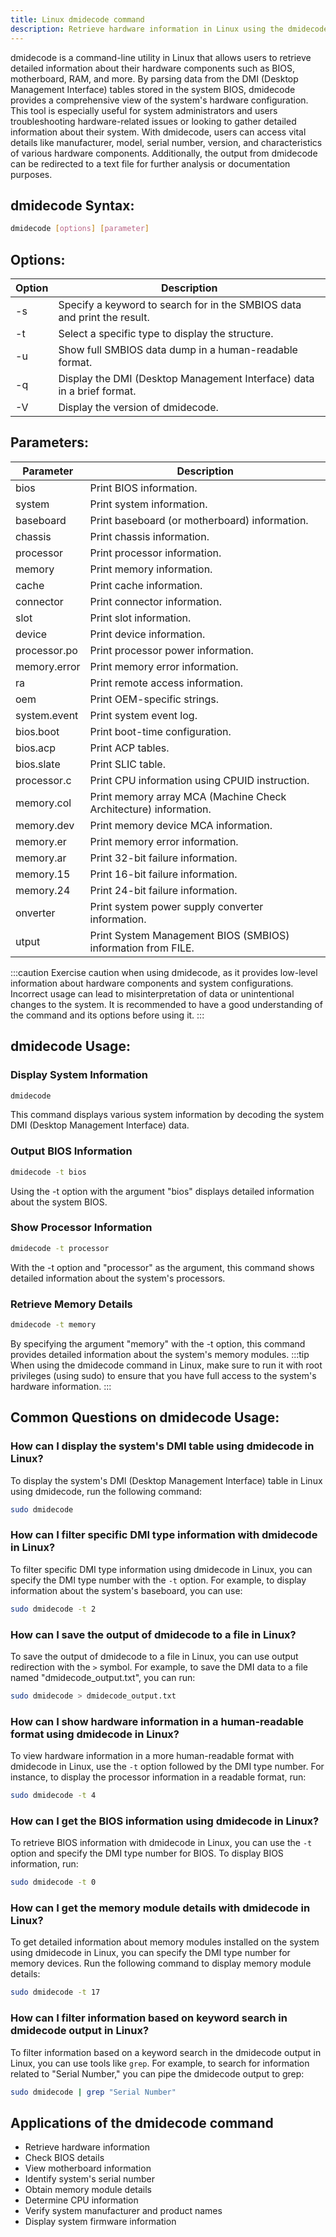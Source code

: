 ```yaml
---
title: Linux dmidecode command
description: Retrieve hardware information in Linux using the dmidecode command.
---
```


dmidecode is a command-line utility in Linux that allows users to retrieve detailed information about their hardware components such as BIOS, motherboard, RAM, and more. By parsing data from the DMI (Desktop Management Interface) tables stored in the system BIOS, dmidecode provides a comprehensive view of the system's hardware configuration. This tool is especially useful for system administrators and users troubleshooting hardware-related issues or looking to gather detailed information about their system. With dmidecode, users can access vital details like manufacturer, model, serial number, version, and characteristics of various hardware components. Additionally, the output from dmidecode can be redirected to a text file for further analysis or documentation purposes.

## dmidecode Syntax:
```bash
dmidecode [options] [parameter]
```
## Options:
| Option | Description |
|--------|-------------|
| -s     | Specify a keyword to search for in the SMBIOS data and print the result. |
| -t     | Select a specific type to display the structure. |
| -u     | Show full SMBIOS data dump in a human-readable format. |
| -q     | Display the DMI (Desktop Management Interface) data in a brief format. |
| -V     | Display the version of dmidecode. |

## Parameters:
| Parameter   | Description |
|-------------|-------------|
| bios        | Print BIOS information. |
| system      | Print system information. |
| baseboard   | Print baseboard (or motherboard) information. |
| chassis     | Print chassis information. |
| processor   | Print processor information. |
| memory      | Print memory information. |
| cache       | Print cache information. |
| connector   | Print connector information. |
| slot        | Print slot information. |
| device      | Print device information. |
| processor.po| Print processor power information. |
| memory.error| Print memory error information. |
| ra          | Print remote access information. |
| oem         | Print OEM-specific strings. |
| system.event| Print system event log. |
| bios.boot   | Print boot-time configuration. |
| bios.acp    | Print ACP tables. |
| bios.slate  | Print SLIC table. |
| processor.c | Print CPU information using CPUID instruction. |
| memory.col  | Print memory array MCA (Machine Check Architecture) information. |
| memory.dev  | Print memory device MCA information. |
| memory.er   | Print memory error information. |
| memory.ar   | Print 32-bit failure information. |
| memory.15   | Print 16-bit failure information. |
| memory.24   | Print 24-bit failure information. |
| onverter    | Print system power supply converter information. |
| utput      | Print System Management BIOS (SMBIOS) information from FILE. |

:::caution
Exercise caution when using dmidecode, as it provides low-level information about hardware components and system configurations. Incorrect usage can lead to misinterpretation of data or unintentional changes to the system. It is recommended to have a good understanding of the command and its options before using it.
:::
## dmidecode Usage:
### Display System Information
```bash
dmidecode
```
This command displays various system information by decoding the system DMI (Desktop Management Interface) data.
### Output BIOS Information
```bash
dmidecode -t bios
```
Using the -t option with the argument "bios" displays detailed information about the system BIOS.
### Show Processor Information
```bash
dmidecode -t processor
```
With the -t option and "processor" as the argument, this command shows detailed information about the system's processors.
### Retrieve Memory Details
```bash
dmidecode -t memory
```
By specifying the argument "memory" with the -t option, this command provides detailed information about the system's memory modules.
:::tip
When using the dmidecode command in Linux, make sure to run it with root privileges (using sudo) to ensure that you have full access to the system's hardware information.
:::

## Common Questions on dmidecode Usage:

### How can I display the system's DMI table using dmidecode in Linux?
To display the system's DMI (Desktop Management Interface) table in Linux using dmidecode, run the following command:
```bash
sudo dmidecode
```

### How can I filter specific DMI type information with dmidecode in Linux?
To filter specific DMI type information using dmidecode in Linux, you can specify the DMI type number with the `-t` option. For example, to display information about the system's baseboard, you can use:
```bash
sudo dmidecode -t 2
```

### How can I save the output of dmidecode to a file in Linux?
To save the output of dmidecode to a file in Linux, you can use output redirection with the `>` symbol. For example, to save the DMI data to a file named "dmidecode_output.txt", you can run:
```bash
sudo dmidecode > dmidecode_output.txt
```

### How can I show hardware information in a human-readable format using dmidecode in Linux?
To view hardware information in a more human-readable format with dmidecode in Linux, use the `-t` option followed by the DMI type number. For instance, to display the processor information in a readable format, run:
```bash
sudo dmidecode -t 4
```

### How can I get the BIOS information using dmidecode in Linux?
To retrieve BIOS information with dmidecode in Linux, you can use the `-t` option and specify the DMI type number for BIOS. To display BIOS information, run:
```bash
sudo dmidecode -t 0
```

### How can I get the memory module details with dmidecode in Linux?
To get detailed information about memory modules installed on the system using dmidecode in Linux, you can specify the DMI type number for memory devices. Run the following command to display memory module details:
```bash
sudo dmidecode -t 17
```

### How can I filter information based on keyword search in dmidecode output in Linux?
To filter information based on a keyword search in the dmidecode output in Linux, you can use tools like `grep`. For example, to search for information related to "Serial Number," you can pipe the dmidecode output to grep:
```bash
sudo dmidecode | grep "Serial Number"
```

## Applications of the dmidecode command

- Retrieve hardware information
- Check BIOS details
- View motherboard information
- Identify system's serial number
- Obtain memory module details
- Determine CPU information
- Verify system manufacturer and product names
- Display system firmware information